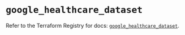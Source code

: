 # `google_healthcare_dataset`

Refer to the Terraform Registry for docs: [`google_healthcare_dataset`](https://registry.terraform.io/providers/hashicorp/google-beta/6.3.0/docs/resources/google_healthcare_dataset).
